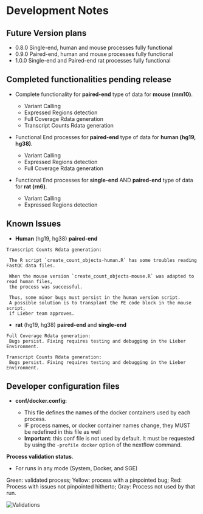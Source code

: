 # Development Notes #

## Future Version plans ##

* 0.8.0 Single-end, human and mouse processes fully functional
* 0.9.0 Paired-end, human and mouse processes fully functional
* 1.0.0 Single-end and Paired-end rat processes fully functional

## Completed functionalities pending release ##

* Complete functionality for **paired-end** type of data for **mouse (mm10)**.

    * Variant Calling
    * Expressed Regions detection
    * Full Coverage Rdata generation
    * Transcript Counts Rdata generation

* Functional End processes for **paired-end** type of data for **human (hg19, hg38)**.

    * Variant Calling
    * Expressed Regions detection
    * Full Coverage Rdata generation

* Functional End processes for **single-end** AND **paired-end** type of data for **rat (rn6)**.

    * Variant Calling
    * Expressed Regions detection

## Known Issues ##

* **Human** (hg19, hg38) **paired-end**

````
Transcript Counts Rdata generation:  

 The R script `create_count_objects-human.R` has some troubles reading FastQC data files.  
 
 When the mouse version `create_count_objects-mouse.R` was adapted to read human files, 
 the process was successful.  

 Thus, some minor bugs must persist in the human version script. 
 A possible solution is to transplant the PE code block in the mouse script, 
 if Lieber team approves.
````

* **rat** (hg19, hg38) **paired-end** and **single-end**

````
Full Coverage Rdata generation:
 Bugs persist. Fixing requires testing and debugging in the Lieber Environment.

Transcript Counts Rdata generation:
 Bugs persist. Fixing requires testing and debugging in the Lieber Environment.
````

## Developer configuration files ##
* **conf/docker.config**:

    + This file defines the names of the docker containers used by each process.
    + IF process names, or docker container names change, they MUST be redefined in this file as well
    + **Important**: this conf file is not used by default. It must be requested by using the `-profile docker` option of the nextflow command.  

**Process validation status**.

  + For runs in any mode (System, Docker, and SGE)
 
 Green: validated process; Yellow: process with a pinpointed bug; Red: Process with issues not pinpointed hitherto; Gray: Process not used by that run.
 
![Validations](https://github.com/LieberInstitute/RNAsp/blob/feature/Code_revision/notes/Process_Validation_table.png)